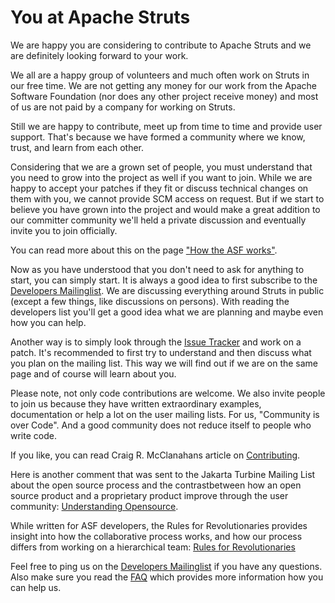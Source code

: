 <head><title>You at Struts</title></head>

# You at Apache Struts

We are happy you are considering to contribute to Apache Struts and
we are definitely looking forward to your work.

We all are a happy group of volunteers and much often work on Struts
in our free time. We are not getting any money for our work from the
Apache Software Foundation (nor does any other project receive money)
and most of us are not paid by a company for working on Struts.

Still we are happy to contribute, meet up from time to time and
provide user support. That's because we have formed a community
where we know, trust, and learn from each other.

Considering that we are a grown set of people, you must understand
that you need to grow into the project as well if you want to join.
While we are happy to accept your patches if they fit or discuss
technical changes on them with you, we cannot provide SCM access
on request. But if we start to believe you have grown into the project
and would make a great addition to our committer community we'll
held a private discussion and eventually invite you to join officially.

You can read more about this on the page ["How the ASF works"](http://www.apache.org/foundation/how-it-works.html).

Now as you have understood that you don't need to ask for anything to start,
you can simply start. It is always a good idea to first subscribe to the
[Developers Mailinglist](dev-mail.html). We are discussing everything
around Struts in public (except a few things, like discussions on persons).
With reading the developers list you'll get a good idea what we are planning
and maybe even how you can help.

Another way is to simply look through the [Issue Tracker](https://issues.apache.org/jira/browse/WW)
and work on a patch. It's recommended to first try to understand and then discuss
what you plan on the mailing list. This way we will find out if we are on
the same page and of course will learn about you.

Please note, not only code contributions are welcome. We also invite people
to join us because they have written extraordinary examples, documentation
or help a lot on the user mailing lists. For us, "Community is over Code".
And a good community does not reduce itself to people who write code.

If you like, you can read Craig R. McClanahans article on
[Contributing](http://jakarta.apache.org/site/contributing.html).

Here is another comment that was sent to the Jakarta Turbine Mailing
List about the open source process and the contrastbetween how an
open source product and a proprietary product improve through the user
community: [Understanding Opensource](http://jakarta.apache.org/site/understandingopensource.html).

While written for ASF developers, the Rules for Revolutionaries provides insight into how
the collaborative process works, and how our process differs from working on a hierarchical
team: [Rules for Revolutionaries](http://incubator.apache.org/learn/rules-for-revolutionaries.html)

Feel free to ping us on the [Developers Mailinglist](dev-mail.html) if you have
any questions. Also make sure you read the [FAQ](helping.html) which provides
more information how you can help us.
